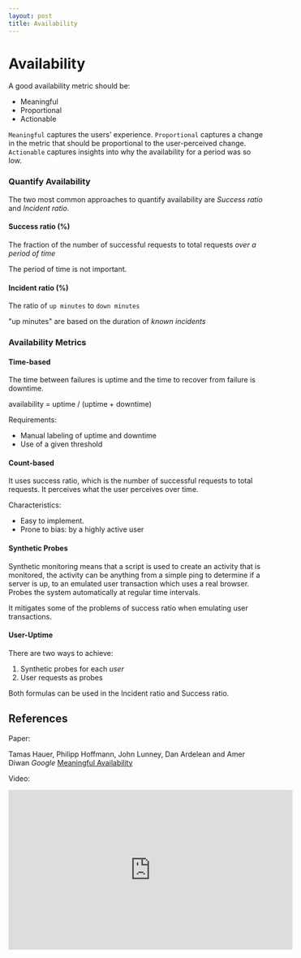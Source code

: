 ```yaml
---
layout: post
title: Availability
---
```


# Availability

A good availability metric should be:

- Meaningful
- Proportional
- Actionable

`Meaningful` captures the users' experience.
`Proportional` captures a change in the metric that should be proportional to the user-perceived change.
`Actionable` captures insights into why the availability for a period was so low.

### Quantify Availability

The two most common approaches to quantify availability are _Success ratio_ and _Incident ratio_.

#### Success ratio (%)

The fraction of the number of successful requests to total requests _over a period of time_

The period of time is not important.

#### Incident ratio (%)

The ratio of `up minutes` to `down minutes`

"up minutes" are based on the duration of _known incidents_

### Availability Metrics

#### Time-based

The time between failures is uptime and the time to recover from failure is downtime.

availability = uptime / (uptime + downtime)

Requirements:

- Manual labeling of uptime and downtime
- Use of a given threshold

#### Count-based

It uses success ratio, which is the number of successful requests to total requests.
It perceives what the user perceives over time.

Characteristics:

- Easy to implement.
- Prone to bias: by a highly active user

#### Synthetic Probes

Synthetic monitoring means that a script is used to create an activity that is monitored,
the activity can be anything from a simple ping to determine if a server is up, to an emulated user transaction which uses a real browser.
Probes the system automatically at regular time intervals.

It mitigates some of the problems of success ratio when emulating user transactions.

#### User-Uptime

There are two ways to achieve:

1. Synthetic probes for each _user_
2. User requests as probes

Both formulas can be used in the Incident ratio and Success ratio.

## References

Paper:

Tamas Hauer, Philipp Hoffmann, John Lunney, Dan Ardelean and Amer Diwan _Google_ [Meaningful Availability](https://www.usenix.org/conference/nsdi20/presentation/hauer)

Video:

<iframe width="560" height="315" src="https://www.youtube.com/embed/7TY8RaolprI" frameborder="0" allow="accelerometer; autoplay; encrypted-media; gyroscope; picture-in-picture" allowfullscreen></iframe>
